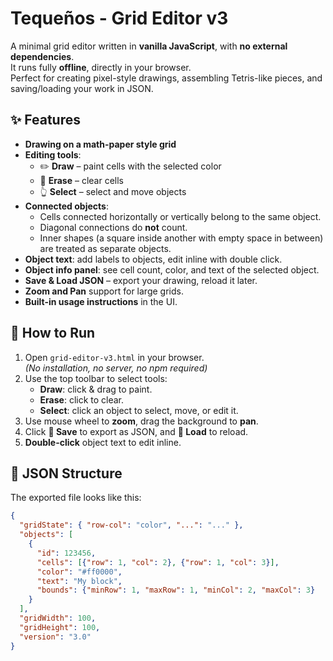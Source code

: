 # Tequeños - Grid Editor v3

A minimal grid editor written in **vanilla JavaScript**, with **no external dependencies**.  
It runs fully **offline**, directly in your browser.  
Perfect for creating pixel-style drawings, assembling Tetris-like pieces, and saving/loading your work in JSON.

## ✨ Features
- **Drawing on a math-paper style grid**
- **Editing tools**:
  - ✏️ **Draw** – paint cells with the selected color
  - 🧽 **Erase** – clear cells
  - 👆 **Select** – select and move objects
- **Connected objects**:
  - Cells connected horizontally or vertically belong to the same object.
  - Diagonal connections do **not** count.
  - Inner shapes (a square inside another with empty space in between) are treated as separate objects.
- **Object text**: add labels to objects, edit inline with double click.
- **Object info panel**: see cell count, color, and text of the selected object.
- **Save & Load JSON** – export your drawing, reload it later.
- **Zoom and Pan** support for large grids.
- **Built-in usage instructions** in the UI.

## 🚀 How to Run
1. Open `grid-editor-v3.html` in your browser.  
   *(No installation, no server, no npm required)*  
2. Use the top toolbar to select tools:
   - **Draw**: click & drag to paint.
   - **Erase**: click to clear.
   - **Select**: click an object to select, move, or edit it.
3. Use mouse wheel to **zoom**, drag the background to **pan**.
4. Click **💾 Save** to export as JSON, and **📁 Load** to reload.
5. **Double-click** object text to edit inline.

## 📂 JSON Structure
The exported file looks like this:
```json
{
  "gridState": { "row-col": "color", "...": "..." },
  "objects": [
    {
      "id": 123456,
      "cells": [{"row": 1, "col": 2}, {"row": 1, "col": 3}],
      "color": "#ff0000",
      "text": "My block",
      "bounds": {"minRow": 1, "maxRow": 1, "minCol": 2, "maxCol": 3}
    }
  ],
  "gridWidth": 100,
  "gridHeight": 100,
  "version": "3.0"
}
